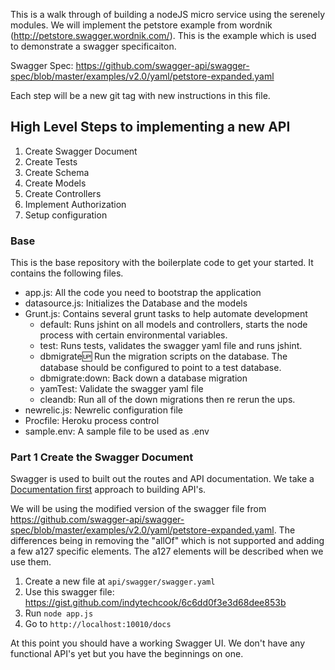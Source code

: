 This is a walk through of building a nodeJS micro service using the serenely modules.  We will implement the petstore example from wordnik (http://petstore.swagger.wordnik.com/).  This is the example which is used to demonstrate a swagger specificaiton.

Swagger Spec: https://github.com/swagger-api/swagger-spec/blob/master/examples/v2.0/yaml/petstore-expanded.yaml

Each step will be a new git tag with new instructions in this file.

## High Level Steps to implementing a new API

1. Create Swagger Document
1. Create Tests
1. Create Schema
1. Create Models
1. Create Controllers
1. Implement Authorization
1. Setup configuration

### Base

This is the base repository with the boilerplate code to get your started.  It contains the following files.

* app.js: All the code you need to bootstrap the application
* datasource.js: Initializes the Database and the models
* Grunt.js: Contains several grunt tasks to help automate development
    * default: Runs jshint on all models and controllers, starts the node process with certain environmental variables.
    * test: Runs tests, validates the swagger yaml file and runs jshint.
    * dbmigrate:up: Run the migration scripts on the database.  The database should be configured to point to a test database.
    * dbmigrate:down: Back down a database migration
    * yamTest: Validate the swagger yaml file
    * cleandb: Run all of the down migrations then re rerun the ups.
* newrelic.js: Newrelic configuration file
* Procfile: Heroku process control
* sample.env: A sample file to be used as .env

### Part 1 Create the Swagger Document

Swagger is used to built out the routes and API documentation.  We take a [Documentation first](http://appirio.com/category/tech-blog/2014/10/writing-documentation-first-api) approach to building API's.

We will be using the modified version of the swagger file from https://github.com/swagger-api/swagger-spec/blob/master/examples/v2.0/yaml/petstore-expanded.yaml.  The differences being in removing the "allOf" which is not supported and adding a few a127 specific elements.  The a127 elements will be described when we use them.

1. Create a new file at `api/swagger/swagger.yaml`
2. Use this swagger file: https://gist.github.com/indytechcook/6c6dd0f3e3d68dee853b
3. 	Run `node app.js`
4. Go to `http://localhost:10010/docs`

At this point you should have a working Swagger UI.  We don't have any functional API's yet but you have the beginnings on one.